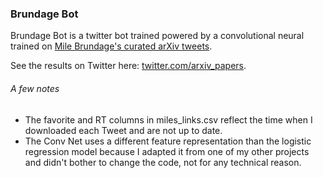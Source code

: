 ### Brundage Bot

Brundage Bot is a twitter bot trained powered by a convolutional neural trained on [Mile Brundage's curated arXiv tweets](https://twitter.com/Miles_Brundage).
 


See the results on Twitter here: [twitter.com/arxiv_papers](https://twitter.com/arxiv_papers).



###### A few notes

* The favorite and RT columns in miles_links.csv reflect the time when I downloaded each Tweet and are not up to date.
* The Conv Net uses a different feature representation than the logistic regression model because I adapted it from one of my other projects and didn't bother to change the code, not for any technical reason.
 